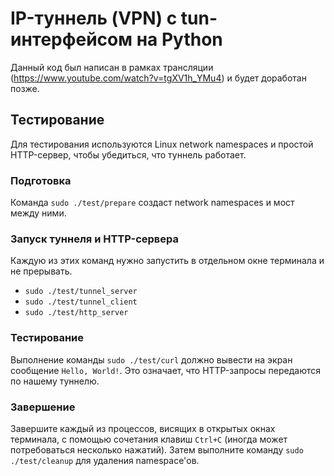 IP-туннель (VPN) с tun-интерфейсом на Python
============================================

Данный код был написан в рамках трансляции
(https://www.youtube.com/watch?v=tgXV1h_YMu4)
и будет доработан позже.



Тестирование
------------

Для тестирования используются Linux network namespaces и простой HTTP-сервер,
чтобы убедиться, что туннель работает.

### Подготовка

Команда `sudo ./test/prepare` создаст network namespaces и мост между ними.

### Запуск туннеля и HTTP-сервера

Каждую из этих команд нужно запустить в отдельном окне терминала
и не прерывать.

* `sudo ./test/tunnel_server`
* `sudo ./test/tunnel_client`
* `sudo ./test/http_server`

### Тестирование

Выполнение команды `sudo ./test/curl` должно вывести на экран сообщение
`Hello, World!`. Это означает, что HTTP-запросы передаются по нашему туннелю.

### Завершение

Завершите каждый из процессов, висящих в открытых окнах терминала, с помощью
сочетания клавиш `Ctrl+C` (иногда может потребоваться несколько нажатий).
Затем выполните команду `sudo ./test/cleanup` для удаления namespace'ов.
